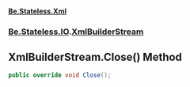 #### [Be.Stateless.Xml](README.md 'README')
### [Be.Stateless.IO](Be.Stateless.IO.md 'Be.Stateless.IO').[XmlBuilderStream](XmlBuilderStream.md 'Be.Stateless.IO.XmlBuilderStream')

## XmlBuilderStream.Close() Method

```csharp
public override void Close();
```